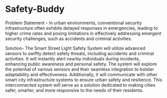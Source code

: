 # Safety-Buddy
Problem Statement - In urban environments, conventional security infrastructure often exhibits delayed responses in emergencies, leading to higher crime rates and posing limitations in effectively addressing emergent security challenges, such as accidents and criminal activities.       

Solution- The Smart Street Light Safety System will utilize advanced sensors to swiftly detect safety 
threats, including accidents and criminal activities. It will instantly alert nearby individuals during 
incidents, enhancing public awareness and personal safety. The system will explore the potential of 
various sensors and their seamless integration to bolster adaptability and effectiveness. Additionally, it 
will communicate with other smart city infrastructure systems to ensure urban safety and resilience. 
This interconnected system will serve as a solution dedicated to making cities safer, smarter, and more 
responsive to the needs of their residents.
